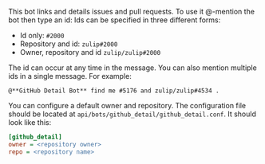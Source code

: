This bot links and details issues and pull requests.
To use it @-mention the bot then type an id:
Ids can be specified in three different forms:
- Id only: `#2000`
- Repository and id: `zulip#2000`
- Owner, repository and id `zulip/zulip#2000`

The id can occur at any time in the message. You
can also mention multiple ids in a single message. For example:

`@**GitHub Detail Bot** find me #5176 and zulip/zulip#4534 .`

You can configure a default owner and repository.
The configuration file should be located at `api/bots/github_detail/github_detail.conf`.
It should look like this:
```ini
[github_detail]
owner = <repository owner>
repo = <repository name>
```
